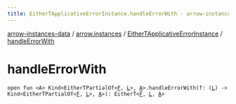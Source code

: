```yaml
---
title: EitherTApplicativeErrorInstance.handleErrorWith - arrow-instances-data
---
```


[arrow-instances-data](../../index.html) / [arrow.instances](../index.html) / [EitherTApplicativeErrorInstance](index.html) / [handleErrorWith](./handle-error-with.html)

# handleErrorWith

`open fun <A> Kind<EitherTPartialOf<`[`F`](index.html#F)`, `[`L`](index.html#L)`>, `[`A`](handle-error-with.html#A)`>.handleErrorWith(f: (`[`L`](index.html#L)`) -> Kind<EitherTPartialOf<`[`F`](index.html#F)`, `[`L`](index.html#L)`>, `[`A`](handle-error-with.html#A)`>): EitherT<`[`F`](index.html#F)`, `[`L`](index.html#L)`, `[`A`](handle-error-with.html#A)`>`